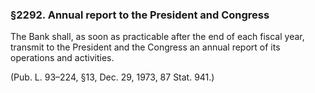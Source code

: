 ### §2292. Annual report to the President and Congress ###

The Bank shall, as soon as practicable after the end of each fiscal year, transmit to the President and the Congress an annual report of its operations and activities.

(Pub. L. 93–224, §13, Dec. 29, 1973, 87 Stat. 941.)